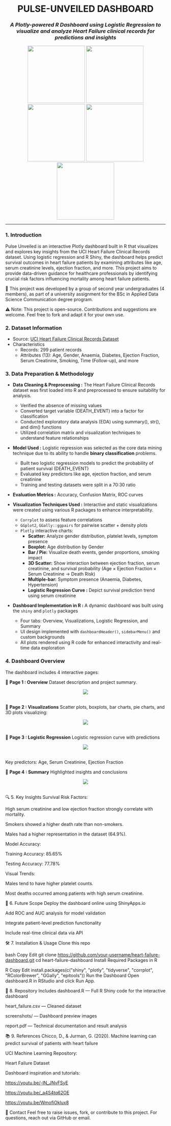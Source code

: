 <h1 align="center"><b>PULSE-UNVEILED DASHBOARD</b></h1> 
<h3 align="center"><i>A Plotly-powered R Dashboard using Logistic Regression to visualize and analyze Heart Failure clinical records for predictions and insights</i></h3> 
<div align="center"> 
  <img height="180" src="https://media.giphy.com/media/v1.Y2lkPWVjZjA1ZTQ3ejE3ODVlNmRyZnc2M3loaHRvdTJqeXZubGo3Z2U0Z2ptajBibGdhaSZlcD12MV9zdGlja2Vyc19yZWxhdGVkJmN0PXM/irOvD4JoFVGdmgHXUB/giphy.gif" />
  <img height="180" src="https://media3.giphy.com/media/v1.Y2lkPTc5MGI3NjExMWlmM2NhejJtejRpc3I3dzk0emQ1bXQ3NWd6bWMxNGJqYzZqMzQwdiZlcD12MV9pbnRlcm5hbF9naWZfYnlfaWQmY3Q9cw/qfta6FfdnpYTNSWxa2/giphy.gif" /> 
  <img height="180" src="https://media.giphy.com/media/v1.Y2lkPWVjZjA1ZTQ3M3V1N3hxa2QyaGdjZXd3MnRvYjVpNGpiajB5MXF3NmJoMXd4OXVycSZlcD12MV9zdGlja2Vyc19yZWxhdGVkJmN0PXM/UZkTfqda3N4BQnqAML/giphy.gif" /> 
  <img height="180" src="https://media2.giphy.com/media/v1.Y2lkPTc5MGI3NjExZXJzMTAydnJwMmwyenJlM212aDBzOWphcHZsaGZ3cDNncDNpbHJ6aCZlcD12MV9pbnRlcm5hbF9naWZfYnlfaWQmY3Q9cw/DGTLeokrJoM50usQgs/giphy.gif" />
  <img height="180" src="https://media.giphy.com/media/v1.Y2lkPWVjZjA1ZTQ3ejE3ODVlNmRyZnc2M3loaHRvdTJqeXZubGo3Z2U0Z2ptajBibGdhaSZlcD12MV9zdGlja2Vyc19yZWxhdGVkJmN0PXM/A5gF0x2CYbesC9iHUN/giphy.gif" />
</div> <hr>

### 1. Introduction
Pulse Unveiled is an interactive Plotly dashboard built in R that visualizes and explores key insights from the UCI Heart Failure Clinical Records dataset. Using logistic regression and R Shiny, the dashboard helps predict survival outcomes in heart failure patients by examining attributes like age, serum creatinine levels, ejection fraction, and more. This project aims to provide data-driven guidance for healthcare professionals by identifying crucial risk factors influencing mortality among heart failure patients.

🤝 This project was developed by a group of second year undergraduates (4 members), as part of a university assignment for the BSc in Applied Data Science Communication degree program.

⚠️ Note: This project is open-source. Contributions and suggestions are welcome. Feel free to fork and adapt it for your own use.

### 2. Dataset Information
- Source: <a href="https://archive.ics.uci.edu/dataset/519/heart+failure+clinical+records"> UCI Heart Failure Clinical Records Dataset</a>
- Characteristics 
   - Records: 299 patient records
   - Attributes (13): Age, Gender, Anaemia, Diabetes, Ejection Fraction, Serum Creatinine, Smoking, Time (Follow-up), and more

### 3. Data Preparation & Methodology
- <b> Data Cleaning & Preprocessing :</b> The Heart Failure Clinical Records dataset was first loaded into R and preprocessed to ensure suitability for analysis.
    - Verified the absence of missing values
    - Converted target variable (DEATH_EVENT) into a factor for classification
    - Conducted exploratory data analysis (EDA) using summary(), str(), and dim() functions
    - Utilized correlation matrix and visualization techniques to understand feature relationships

- <b> Model Used :</b> Logistic regression was selected as the core data mining technique due to its ability to handle **binary classification** problems.
    - Built two logistic regression models to predict the probability of patient survival (DEATH_EVENT)
    - Evaluated key predictors like age, ejection fraction, and serum creatinine
    - Training and testing datasets were split in a 70:30 ratio
      
- <b> Evaluation Metrics :</b> Accuracy, Confusion Matrix, ROC curves

- <b>Visualization Techniques Used :</b> Interactive and static visualizations were created using various R packages to enhance interpretability.
  - `Corrplot` to assess feature correlations
  - `GGplot2`, `GGally::ggpairs` for pairwise scatter + density plots
  - `Plotly` interactive charts:
    * **Scatter:** Analyze gender distribution, platelet levels, symptom presence
    * **Boxplot:** Age distribution by Gender
    * **Bar / Pie:** Visualize death events, gender proportions, smoking impact
    * **3D Scatter:** Show interaction between ejection fraction, serum creatinine, and survival probability (Age × Ejection Fraction × Serum Creatinine → Death Risk)
    * **Multiple-bar:** Symptom presence (Anaemia, Diabetes, Hypertension)
    *  **Logistic Regression Curve :** Depict survival prediction trend using serum creatinine

- <b>Dashboard Implementation in R :</b> A dynamic dashboard was built using the `shiny` and `plotly` packages
  - Four tabs: Overview, Visualizations, Logistic Regression, and Summary
  - UI design implemented with `dashboardHeader()`, `sidebarMenu()` and custom backgrounds
  - All plots rendered using R code for enhanced interactivity and real-time data exploration

### 4. Dashboard Overview
The dashboard includes 4 interactive pages:

📌 **Page 1 : Overview**
Dataset description and project summary.
<div align="center">
  <img src = "Dashboard - Page 1.png" />
</div>
<br>

📌 **Page 2 : Visualizations**
Scatter plots, boxplots, bar charts, pie charts, and 3D plots visualizing:
<div align="center">
  <img src = "Dashboard - Page 1.png" />
</div>
<br>

📌 **Page 3 : Logistic Regression**
Logistic regression curve with predictions
<div align="center">
  <img src = "Dashboard - Page 1.png" />
</div>
<br>

Key predictors: Age, Serum Creatinine, Ejection Fraction

📌 **Page 4 : Summary**
Highlighted insights and conclusions
<div align="center">
  <img src = "Dashboard - Page 1.png" />
</div>
<br>

🔍 5. Key Insights
Survival Risk Factors:

High serum creatinine and low ejection fraction strongly correlate with mortality.

Smokers showed a higher death rate than non-smokers.

Males had a higher representation in the dataset (64.9%).

Model Accuracy:

Training Accuracy: 85.65%

Testing Accuracy: 77.78%

Visual Trends:

Males tend to have higher platelet counts.

Most deaths occurred among patients with high serum creatinine.

🔮 6. Future Scope
Deploy the dashboard online using ShinyApps.io

Add ROC and AUC analysis for model validation

Integrate patient-level prediction functionality

Include real-time clinical data via API

🛠️ 7. Installation & Usage
Clone this repo

bash
Copy
Edit
git clone https://github.com/your-username/heart-failure-dashboard.git
cd heart-failure-dashboard
Install Required Packages in R

R
Copy
Edit
install.packages(c("shiny", "plotly", "tidyverse", "corrplot", "RColorBrewer", "GGally", "epitools"))
Run the Dashboard
Open dashboard.R in RStudio and click Run App.

📄 8. Repository Includes
dashboard.R — Full R Shiny code for the interactive dashboard

heart_failure.csv — Cleaned dataset

screenshots/ — Dashboard preview images

report.pdf — Technical documentation and result analysis

📚 9. References
Chicco, D., & Jurman, G. (2020). Machine learning can predict survival of patients with heart failure

UCI Machine Learning Repository:

Heart Failure Dataset

Dashboard inspiration and tutorials:

https://youtu.be/-lN_JNvFSyE

https://youtu.be/_a4S4tq62OE

https://youtu.be/WmofiOklux8

💬 Contact
Feel free to raise issues, fork, or contribute to this project. For questions, reach out via GitHub or email.
